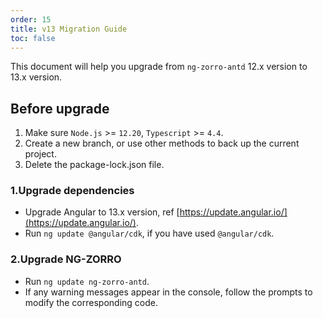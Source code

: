 ```yaml
---
order: 15
title: v13 Migration Guide
toc: false
---
```


This document will help you upgrade from `ng-zorro-antd` 12.x version to 13.x version.

## Before upgrade

1. Make sure `Node.js` >= `12.20`, `Typescript` >= `4.4`.
2. Create a new branch, or use other methods to back up the current project.
3. Delete the package-lock.json file.

### 1.Upgrade dependencies

- Upgrade Angular to 13.x version, ref [https://update.angular.io/](https://update.angular.io/).
- Run `ng update @angular/cdk`, if you have used `@angular/cdk`.

### 2.Upgrade NG-ZORRO

- Run `ng update ng-zorro-antd`.
- If any warning messages appear in the console, follow the prompts to modify the corresponding code.